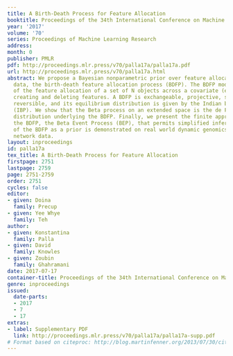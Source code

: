 ```yaml
---
title: A Birth-Death Process for Feature Allocation
booktitle: Proceedings of the 34th International Conference on Machine Learning
year: '2017'
volume: '70'
series: Proceedings of Machine Learning Research
address: 
month: 0
publisher: PMLR
pdf: http://proceedings.mlr.press/v70/palla17a/palla17a.pdf
url: http://proceedings.mlr.press/v70/palla17a.html
abstract: We propose a Bayesian nonparametric prior over feature allocations for sequential
  data, the birth-death feature allocation process (BDFP). The BDFP models the evolution
  of the feature allocation of a set of N objects across a covariate (e.g.~time) by
  creating and deleting features. A BDFP is exchangeable, projective, stationary and
  reversible, and its equilibrium distribution is given by the Indian buffet process
  (IBP). We show that the Beta process on an extended space is the de Finetti mixing
  distribution underlying the BDFP. Finally, we present the finite approximation of
  the BDFP, the Beta Event Process (BEP), that permits simplified inference. The utility
  of the BDFP as a prior is demonstrated on real world dynamic genomics and social
  network data.
layout: inproceedings
id: palla17a
tex_title: A Birth-Death Process for Feature Allocation
firstpage: 2751
lastpage: 2759
page: 2751-2759
order: 2751
cycles: false
editor:
- given: Doina
  family: Precup
- given: Yee Whye
  family: Teh
author:
- given: Konstantina
  family: Palla
- given: David
  family: Knowles
- given: Zoubin
  family: Ghahramani
date: 2017-07-17
container-title: Proceedings of the 34th International Conference on Machine Learning
genre: inproceedings
issued:
  date-parts:
  - 2017
  - 7
  - 17
extras:
- label: Supplementary PDF
  link: http://proceedings.mlr.press/v70/palla17a/palla17a-supp.pdf
# Format based on citeproc: http://blog.martinfenner.org/2013/07/30/citeproc-yaml-for-bibliographies/
---
```

